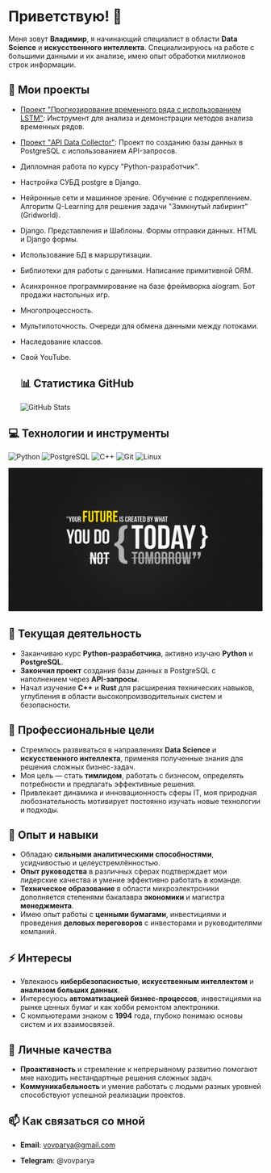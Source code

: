 # Приветствую! 👋

Меня зовут **Владимир**, я начинающий специалист в области **Data Science** и **искусственного интеллекта**. Специализируюсь на работе с большими данными и их анализе, имею опыт обработки миллионов строк информации.

## 📂 Мои проекты

- [Проект "Прогнозирование временного ряда с использованием LSTM"](https://github.com/vovparya/Urban_University/blob/master/Копия_блокнота_Домашнее_задание_по_теме_Нейронные_сети_и_глубокое_обучение_ipynb.ipynb): Инструмент для анализа и демонстрации методов анализа временных рядов.
- [Проект "API Data Collector"](https://github.com/vovparya/api-data-collector): Проект по созданию базы данных в PostgreSQL с использованием API-запросов.
- Дипломная работа по курсу "Python-разработчик".
- Настройка СУБД postgre в Django.
- Нейронные сети и машинное зрение. Обучение с подкреплением. Алгоритм Q-Learning для решения задачи "Замкнутый лабиринт" (Gridworld).
- Django. Представления и Шаблоны. Формы отправки данных. HTML и Django формы.
- Использование БД в маршрутизации.
- Библиотеки для работы с данными. Написание примитивной ORM.
- Асинхронное программирование на базе фреймворка aiogram. Бот продажи настольных игр.
- Многопроцессность. 
- Мультипоточность. Очереди для обмена данными между потоками.
- Наследование классов.
- Свой YouTube.

   ## 📊 Статистика GitHub

   ![GitHub Stats](https://github-readme-stats.vercel.app/api?username=vovparya&show_icons=true&theme=default&include_all_commits=true)

## 💻 Технологии и инструменты

![Python](https://img.shields.io/badge/-Python-090909?style=for-the-badge&logo=python)
![PostgreSQL](https://img.shields.io/badge/-PostgreSQL-090909?style=for-the-badge&logo=postgresql)
![C++](https://img.shields.io/badge/-C++-090909?style=for-the-badge&logo=c%2B%2B&logoColor=6296CC)
![Git](https://img.shields.io/badge/-Git-090909?style=for-the-badge&logo=git)
![Linux](https://img.shields.io/badge/-Linux-090909?style=for-the-badge&logo=linux)

   ![Баннер](https://github.com/vovparya/vovparya/blob/main/banner.png)

## 🔭 Текущая деятельность

- Заканчиваю курс **Python-разработчика**, активно изучаю **Python** и **PostgreSQL**.
- **Закончил проект** создания базы данных в PostgreSQL с наполнением через **API-запросы**.
- Начал изучение **C++** и **Rust** для расширения технических навыков, углубления в области высокопроизводительных систем и безопасности.

## 🌱 Профессиональные цели

- Стремлюсь развиваться в направлениях **Data Science** и **искусственного интеллекта**, применяя полученные знания для решения сложных бизнес-задач.
- Моя цель — стать **тимлидом**, работать с бизнесом, определять потребности и предлагать эффективные решения.
- Привлекает динамика и инновационность сферы IT, моя природная любознательность мотивирует постоянно изучать новые технологии и подходы.

## 💼 Опыт и навыки

- Обладаю **сильными аналитическими способностями**, усидчивостью и целеустремлённостью.
- **Опыт руководства** в различных сферах подтверждает мои лидерские качества и умение эффективно работать в команде.
- **Техническое образование** в области микроэлектроники дополняется степенями бакалавра **экономики** и магистра **менеджмента**.
- Имею опыт работы с **ценными бумагами**, инвестициями и проведения **деловых переговоров** с инвесторами и руководителями компаний.

## ⚡ Интересы

- Увлекаюсь **кибербезопасностью**, **искусственным интеллектом** и **анализом больших данных**.
- Интересуюсь **автоматизацией бизнес-процессов**, инвестициями на рынке ценных бумаг и как хобби ремонтом электроники.
- С компьютерами знаком с **1994** года, глубоко понимаю основы систем и их взаимосвязей.

## 🎯 Личные качества

- **Проактивность** и стремление к непрерывному развитию помогают мне находить нестандартные решения сложных задач.
- **Коммуникабельность** и умение работать с людьми разных уровней способствуют успешной реализации проектов.

## 📫 Как связаться со мной

- **Email**: vovparya@gmail.com

- **Telegram**: @vovparya

